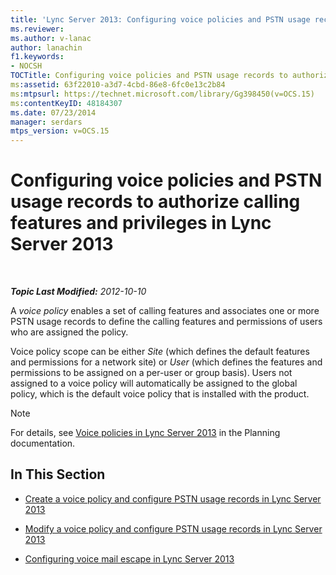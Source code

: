 ```yaml
---
title: 'Lync Server 2013: Configuring voice policies and PSTN usage records to authorize calling features and privileges'
ms.reviewer: 
ms.author: v-lanac
author: lanachin
f1.keywords:
- NOCSH
TOCTitle: Configuring voice policies and PSTN usage records to authorize calling features and privileges
ms:assetid: 63f22010-a3d7-4cbd-86e8-6fc0e13c2b84
ms:mtpsurl: https://technet.microsoft.com/library/Gg398450(v=OCS.15)
ms:contentKeyID: 48184307
ms.date: 07/23/2014
manager: serdars
mtps_version: v=OCS.15
---
```


<div data-xmlns="http://www.w3.org/1999/xhtml">

<div class="topic" data-xmlns="http://www.w3.org/1999/xhtml" data-msxsl="urn:schemas-microsoft-com:xslt" data-cs="http://msdn.microsoft.com/en-us/">

<div data-asp="http://msdn2.microsoft.com/asp">

# Configuring voice policies and PSTN usage records to authorize calling features and privileges in Lync Server 2013

</div>

<div id="mainSection">

<div id="mainBody">

<span> </span>

_**Topic Last Modified:** 2012-10-10_

A *voice policy* enables a set of calling features and associates one or more PSTN usage records to define the calling features and permissions of users who are assigned the policy.

Voice policy scope can be either *Site* (which defines the default features and permissions for a network site) or *User* (which defines the features and permissions to be assigned on a per-user or group basis). Users not assigned to a voice policy will automatically be assigned to the global policy, which is the default voice policy that is installed with the product.

<div>


> [!NOTE]  
> For details, see <A href="lync-server-2013-voice-policies.md">Voice policies in Lync Server 2013</A> in the Planning documentation.



</div>

<div>

## In This Section

  - [Create a voice policy and configure PSTN usage records in Lync Server 2013](lync-server-2013-create-a-voice-policy-and-configure-pstn-usage-records.md)

  - [Modify a voice policy and configure PSTN usage records in Lync Server 2013](lync-server-2013-modify-a-voice-policy-and-configure-pstn-usage-records.md)

  - [Configuring voice mail escape in Lync Server 2013](lync-server-2013-configuring-voice-mail-escape.md)

</div>

</div>

<span> </span>

</div>

</div>

</div>


